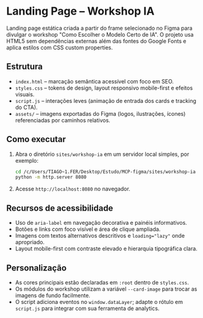 # Landing Page – Workshop IA

Landing page estática criada a partir do frame selecionado no Figma para divulgar o workshop "Como Escolher o Modelo Certo de IA". O projeto usa HTML5 sem dependências externas além das fontes do Google Fonts e aplica estilos com CSS custom properties.

## Estrutura

- `index.html` – marcação semântica acessível com foco em SEO.
- `styles.css` – tokens de design, layout responsivo mobile-first e efeitos visuais.
- `script.js` – interações leves (animação de entrada dos cards e tracking do CTA).
- `assets/` – imagens exportadas do Figma (logos, ilustrações, ícones) referenciadas por caminhos relativos.

## Como executar

1. Abra o diretório `sites/workshop-ia` em um servidor local simples, por exemplo:
   ```bash
   cd /c/Users/TIAGO~1.FER/Desktop/Estudo/MCP-figma/sites/workshop-ia
   python -m http.server 8080
   ```
2. Acesse `http://localhost:8080` no navegador.

## Recursos de acessibilidade

- Uso de `aria-label` em navegação decorativa e painéis informativos.
- Botões e links com foco visível e área de clique ampliada.
- Imagens com textos alternativos descritivos e `loading="lazy"` onde apropriado.
- Layout mobile-first com contraste elevado e hierarquia tipográfica clara.

## Personalização

- As cores principais estão declaradas em `:root` dentro de `styles.css`.
- Os módulos do workshop utilizam a variável `--card-image` para trocar as imagens de fundo facilmente.
- O script adiciona eventos no `window.dataLayer`; adapte o rótulo em `script.js` para integrar com sua ferramenta de analytics.

